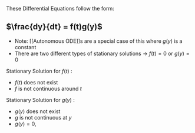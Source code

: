 These Differential Equations follow the form:
## $\frac{dy}{dt} = f(t)g(y)$
- Note: [[Autonomous ODE]]s are a special case of this where $g(y)$ is a constant 
- There are two different types of stationary solutions → $f(t)=0$ or $g(y)=0$

Stationary Solution for $f(t)$ :
- $f(t)$ does not exist
- $f$ is not continuous around $t$

Stationary Solution for $g(y)$ :
- $g(y)$ does not exist
- $g$ is not continuous at $y$
- $g(y)=0$, 
